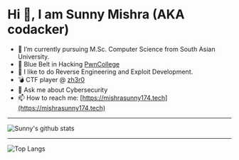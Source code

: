 # Hi 👋, I am Sunny Mishra (AKA codacker) 

- 🔭 I’m currently pursuing M.Sc. Computer Science from South Asian University.
- 🥋 Blue Belt in Hacking [PwnCollege](https://pwn.college/belts)
- 🌱 I like to do Reverse Engineering and Exploit Development.
- 💣 CTF player @ [zh3r0](https://www.zh3r0.com/)
- 💬 Ask me about Cybersecurity
- 📫 How to reach me: [https://mishrasunny174.tech](https://mishrasunny174.tech)

---

![Sunny's github stats](https://github-readme-stats.vercel.app/api?username=mishrasunny174&show_icons=true&theme=dark)

---

![Top Langs](https://github-readme-stats.vercel.app/api/top-langs/?username=mishrasunny174&layout=compact&hide=html,smali,java&theme=dark)

